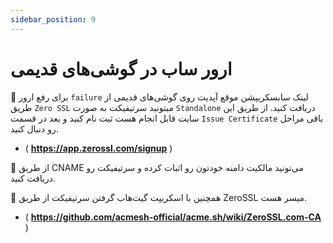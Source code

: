 ```yaml
---
sidebar_position: 9
---
```


# ارور ساب در گوشی‌های قدیمی

🔖 برای رفع ارور `failure` لینک سابسکریپشن موقع آپدیت روی گوشی‌های قدیمی از طریق `Zero SSL` میتونید سرتیفیکت به صورت `Standalone` دریافت کنید. از طریق این سایت قابل انجام هست ثبت نام کنید و بعد در قسمت `Issue Certificate` باقی مراحل رو دنبال کنید.

- ( **https://app.zerossl.com/signup** )

🔖 از طریق CNAME می‌تونید مالکیت دامنه خودتون رو اثبات کرده و سرتیفیکت رو دریافت کنید.

🔖 همچنین با اسکریپت گیت‌هاب گرفتن سرتیفیکت از طریق ZeroSSL میسر هست.

- ( **https://github.com/acmesh-official/acme.sh/wiki/ZeroSSL.com-CA** )